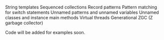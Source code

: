 String templates
Sequenced collections
Record patterns
Pattern matching for switch statements
Unnamed patterns and unnamed variables
Unnamed classes and instance main methods
Virtual threads
Generational ZGC (Z garbage collector)

Code will be added for examples soon.